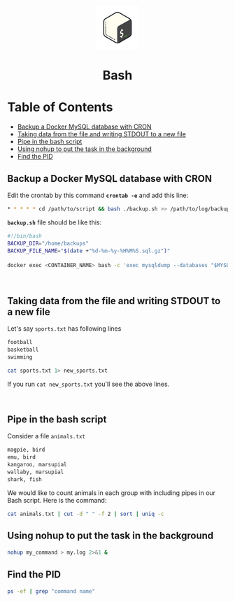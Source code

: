 <div align="center">
  <a href="https://devhints.io/bash">
    <img alt="bash" src="../logos/bash.png"/>
  </a>
  <h1>Bash</h1>
</div>

# Table of Contents

- [Backup a Docker MySQL database with CRON](#backup-a-docker-mysql-database-with-cron)
- [Taking data from the file and writing STDOUT to a new file](#taking-data-from-the-file-and-writing-stdout-to-a-new-file)
- [Pipe in the bash script](#pipe-in-the-bash-script)
- [Using nohup to put the task in the background](#using-nohup-to-put-the-task-in-the-background)
- [Find the PID](#find-the-pid)

## Backup a Docker MySQL database with CRON

Edit the crontab by this command **`crontab -e`** and add this line:

```sh
* * * * * cd /path/to/script && bash ./backup.sh >> /path/to/log/backup.log
```

**`backup.sh`** file should be like this:

```sh
#!/bin/bash
BACKUP_DIR="/home/backups"
BACKUP_FILE_NAME="$(date +"%d-%m-%y-%H%M%S.sql.gz")"

docker exec <CONTAINER_NAME> bash -c 'exec mysqldump --databases "$MYSQL_DATABASE" -h<DOCKER_MYSQL_SERVICE_NAME> -u"$MYSQL_USER" -p"$MYSQL_PASSWORD"' > gzip > "$BACKUP_DIR"/"$BACKUP_FILE_NAME";
```

<br>

## Taking data from the file and writing STDOUT to a new file

Let's say `sports.txt` has following lines

```sh
football
basketball
swimming
```

```sh
cat sports.txt 1> new_sports.txt
```

If you run `cat new_sports.txt` you'll see the above lines.

<br>

## Pipe in the bash script

Consider a file `animals.txt`

```sh
magpie, bird
emu, bird
kangaroo, marsupial
wallaby, marsupial
shark, fish
```

We would like to count animals in each group with including pipes in our Bash script. Here is the command:

```sh
cat animals.txt | cut -d " " -f 2 | sort | uniq -c
```

## Using nohup to put the task in the background

```sh
nohup my_command > my.log 2>&1 &
```

## Find the PID

```sh
ps -ef | grep "command name"
```
